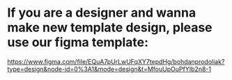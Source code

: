# If you are a designer and wanna make new template design, please use our figma template:
https://www.figma.com/file/EQuA7pUrLwUFqXY7tepdHg/bohdanprodoliak?type=design&node-id=0%3A1&mode=design&t=MfouUpOuPfYIb2n8-1
